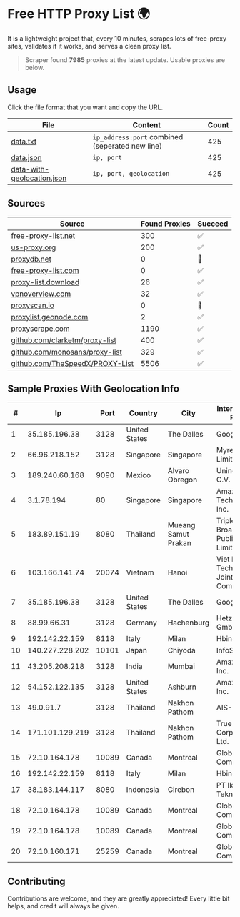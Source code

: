 
# Free HTTP Proxy List 🌍

It is a lightweight project that, every 10 minutes, scrapes lots of free-proxy sites, validates if it works, and serves a clean proxy list.


> Scraper found **7985** proxies at the latest update. Usable proxies are below.

## Usage

Click the file format that you want and copy the URL.


|File|Content|Count|
|----|-------|-----|
|[data.txt](https://raw.githubusercontent.com/themiralay/Proxy-List-World/master/data.txt)|`ip_address:port` combined (seperated new line)|425|
|[data.json](https://raw.githubusercontent.com/themiralay/Proxy-List-World/master/data.json)|`ip, port`|425|
|[data-with-geolocation.json](https://raw.githubusercontent.com/themiralay/Proxy-List-World/master/data-with-geolocation.json)|`ip, port, geolocation`|425|

## Sources

|Source|Found Proxies|Succeed|
|------|-------------|-------|
|[free-proxy-list.net](https://free-proxy-list.net)|300|✅|
|[us-proxy.org](https://www.us-proxy.org)|200|✅|
|[proxydb.net](http://proxydb.net)|0|🚫|
|[free-proxy-list.com](https://free-proxy-list.com/?page=&port=&type%5B%5D=http&type%5B%5D=https&up_time=0&search=Search)|0|✅|
|[proxy-list.download](https://www.proxy-list.download/HTTP)|26|✅|
|[vpnoverview.com](https://vpnoverview.com/privacy/anonymous-browsing/free-proxy-servers)|32|✅|
|[proxyscan.io](https://www.proxyscan.io)|0|🚫|
|[proxylist.geonode.com](https://proxylist.geonode.com/api/proxy-list?limit=300&page=1&sort_by=lastChecked&sort_type=desc&protocols=http,https)|2|✅|
|[proxyscrape.com](https://api.proxyscrape.com/v2/?request=displayproxies&protocol=http&timeout=10000&country=all&ssl=all&anonymity=all)|1190|✅|
|[github.com/clarketm/proxy-list](https://raw.githubusercontent.com/clarketm/proxy-list/master/proxy-list-raw.txt)|400|✅|
|[github.com/monosans/proxy-list](https://raw.githubusercontent.com/monosans/proxy-list/main/proxies/http.txt)|329|✅|
|[github.com/TheSpeedX/PROXY-List](https://raw.githubusercontent.com/TheSpeedX/PROXY-List/master/http.txt)|5506|✅|


## Sample Proxies With Geolocation Info

|#|Ip|Port|Country|City|Internet Service Provider|
|-|--|----|-------|----|-------------------------|
|1|35.185.196.38|3128|United States|The Dalles|Google LLC|
|2|66.96.218.152|3128|Singapore|Singapore|Myrepublic Limited|
|3|189.240.60.168|9090|Mexico|Alvaro Obregon|Uninet S.A. de C.V.|
|4|3.1.78.194|80|Singapore|Singapore|Amazon Technologies Inc.|
|5|183.89.151.19|8080|Thailand|Mueang Samut Prakan|Triple T Broadband Public Company Limited|
|6|103.166.141.74|20074|Vietnam|Hanoi|Viet NAM Cloud Technology Joint Stock Company|
|7|35.185.196.38|3128|United States|The Dalles|Google LLC|
|8|88.99.66.31|3128|Germany|Hachenburg|Hetzner Online GmbH|
|9|192.142.22.159|8118|Italy|Milan|Hbing Limited|
|10|140.227.228.202|10101|Japan|Chiyoda|InfoSphere|
|11|43.205.208.218|3128|India|Mumbai|Amazon.com, Inc.|
|12|54.152.122.135|3128|United States|Ashburn|Amazon.com, Inc.|
|13|49.0.91.7|3128|Thailand|Nakhon Pathom|AIS-Fibre|
|14|171.101.129.219|3128|Thailand|Nakhon Pathom|True Internet Corporation CO. Ltd.|
|15|72.10.164.178|10089|Canada|Montreal|GloboTech Communications|
|16|192.142.22.159|8118|Italy|Milan|Hbing Limited|
|17|38.183.144.117|8080|Indonesia|Cirebon|PT Ikhlas Cipta Teknologi|
|18|72.10.164.178|10089|Canada|Montreal|GloboTech Communications|
|19|72.10.164.178|10089|Canada|Montreal|GloboTech Communications|
|20|72.10.160.171|25259|Canada|Montreal|GloboTech Communications|



## Contributing

Contributions are welcome, and they are greatly appreciated! Every
little bit helps, and credit will always be given.

